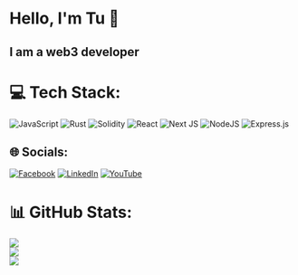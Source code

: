 # Hello, I'm Tu 👋

## I am a web3 developer

# 💻 Tech Stack:
![JavaScript](https://img.shields.io/badge/javascript-%23323330.svg?style=for-the-badge&logo=javascript&logoColor=%23F7DF1E) ![Rust](https://img.shields.io/badge/rust-%23000000.svg?style=for-the-badge&logo=rust&logoColor=white) ![Solidity](https://img.shields.io/badge/Solidity-%23363636.svg?style=for-the-badge&logo=solidity&logoColor=white) ![React](https://img.shields.io/badge/react-%2320232a.svg?style=for-the-badge&logo=react&logoColor=%2361DAFB) ![Next JS](https://img.shields.io/badge/Next-black?style=for-the-badge&logo=next.js&logoColor=white) ![NodeJS](https://img.shields.io/badge/node.js-6DA55F?style=for-the-badge&logo=node.js&logoColor=white) ![Express.js](https://img.shields.io/badge/express.js-%23404d59.svg?style=for-the-badge&logo=express&logoColor=%2361DAFB)
     
## 🌐 Socials:
[![Facebook](https://img.shields.io/badge/Facebook-%231877F2.svg?logo=Facebook&logoColor=white)]([https://facebook.com/abc](https://www.facebook.com/profile.php?id=100009679218471)) [![LinkedIn](https://img.shields.io/badge/LinkedIn-%230077B5.svg?logo=linkedin&logoColor=white)]((https://www.linkedin.com/in/tu-le-web3/)) [![YouTube](https://img.shields.io/badge/YouTube-%23FF0000.svg?logo=YouTube&logoColor=white)](https://www.youtube.com/@tuleWeb3) 

# 📊 GitHub Stats:
![](https://github-readme-stats-sigma-five.vercel.app/api?username=tule24&theme=dark&hide_border=false&include_all_commits=true&count_private=true)<br/>
![](https://github-readme-streak-stats.herokuapp.com/?user=tule24&theme=dark&hide_border=false)<br/>
![](https://github-readme-stats-sigma-five.vercel.app/api/top-langs/?username=tule24&theme=dark&hide_border=false&include_all_commits=true&count_private=true&layout=compact)

